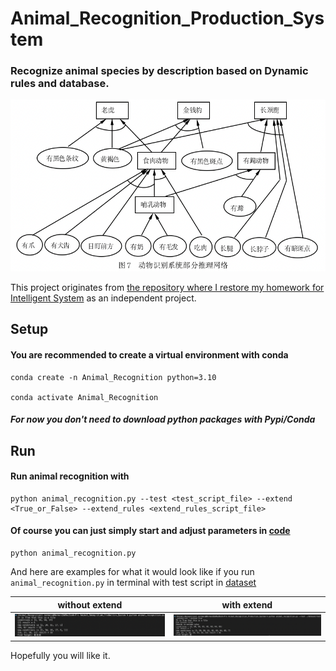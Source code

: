# Animal_Recognition_Production_System

### Recognize animal species by description based on Dynamic rules and database.

![](./readme_data/description_demo.png)

This project originates from [the repository where I restore my homework for Intelligent System](https://github.com/DuNGEOnmassster/Intelligent_System_homework.git) as an independent project.

## Setup

#### You are recommended to create a virtual environment with conda

```shell script
conda create -n Animal_Recognition python=3.10

conda activate Animal_Recognition
```

##### For now you don't need to download python packages with Pypi/Conda

## Run

#### Run animal recognition with

```shell script
python animal_recognition.py --test <test_script_file> --extend <True_or_False> --extend_rules <extend_rules_script_file>
```

#### Of course you can just simply start and adjust parameters in [code](./animal_recognition.py)

```shell script
python animal_recognition.py
```

And here are examples for what it would look like if you run `animal_recognition.py` in terminal with test script in [dataset](./dataset/)

without extend          |  with extend
:-------------------------:|:-------------------------:
![](./readme_data/prob1.png)  |  ![](./readme_data/prob2.png)

Hopefully you will like it.


